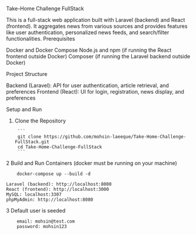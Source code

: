 Take-Home Challenge FullStack

This is a full-stack web application built with Laravel (backend) and React (frontend). It aggregates news from various sources and provides features like user authentication, personalized news feeds, and search/filter functionalities.
Prerequisites

Docker and Docker Compose
Node.js and npm (if running the React frontend outside Docker)
Composer (if running the Laravel backend outside Docker)

Project Structure

Backend (Laravel): API for user authentication, article retrieval, and preferences
Frontend (React): UI for login, registration, news display, and preferences

Setup and Run
1. Clone the Repository

        ```
        git clone https://github.com/mohsin-laeeque/Take-Home-Challenge-FullStack.git
        cd Take-Home-Challenge-FullStack
        ```

2 Build and Run Containers (docker must be running on your machine)

        docker-compose up --build -d

    Laravel (backend): http://localhost:8000
    React (frontend): http://localhost:3000
    MySQL: localhost:3307
    phpMyAdmin: http://localhost:8080

3 Default user is seeded 

        email: mohsin@test.com
        password: mohsin123